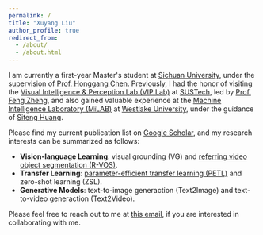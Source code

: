 ```yaml
---
permalink: /
title: "Xuyang Liu"
author_profile: true
redirect_from: 
  - /about/
  - /about.html
---
```


I am currently a first-year Master's student at [Sichuan University](https://www.scu.edu.cn/), under the supervision of [Prof. Honggang Chen](https://sites.google.com/view/honggangchen/). Previously, I had the honor of visiting the [Visual Intelligence & Perception Lab (VIP Lab)](https://zhengfenglab.com/) at [SUSTech](https://www.sustech.edu.cn/en/), led by [Prof. Feng Zheng](https://faculty.sustech.edu.cn/?tagid=fengzheng&go=1&iscss=1&snapid=1&lang=en), and also gained valuable experience at the [Machine Intelligence Laboratory (MiLAB)](https://milab.westlake.edu.cn/) at [Westlake University](https://www.westlake.edu.cn/), under the guidance of [Siteng Huang](https://kyonhuang.top/).


Please find my current publication list on [Google Scholar](https://scholar.google.com/citations?user=9VhMC1QAAAAJ&hl=zh-CN), and my research interests can be summarized as follows:
* **Vision-language Learning**: visual grounding (VG) and [referring video object segmentation (R-VOS)](https://github.com/gaomingqi/Awesome-Video-Object-Segmentation).
* **Transfer Learning**: [parameter-efficient transfer learning (PETL)](https://github.com/synbol/Awesome-Parameter-Efficient-Transfer-Learning) and zero-shot learning (ZSL).
* **Generative Models**: text-to-image generaction (Text2Image) and text-to-video generaction (Text2Video).

Please feel free to reach out to me at [this email](liuxuyang@stu.scu.edu.cn), if you are interested in collaborating with me.


